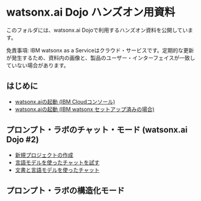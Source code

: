 # watsonx.ai Dojo ハンズオン用資料
このフォルダには、watsonx.ai Dojoで利用するハンズオン資料を公開しています。

免責事項: IBM watsonx as a Serviceはクラウド・サービスです。定期的な更新が発生するため、資料内の画像と、製品のユーザー・インターフェイスが一致していない場合があります。

## はじめに
* [watsonx.aiの起動 (IBM Cloudコンソール)](https://github.com/IBM/japan-technology/blob/main/watsonx.ai/dojo/start/readme.md "Launch watsonx from IBM Cloud")
* [watsonx.aiの起動 (IBM watsonx セットアップ済みの場合)](https://github.com/IBM/japan-technology/blob/main/watsonx.ai/dojo/start/readme2.md "Launch watsonx directly")
## プロンプト・ラボのチャット・モード (watsonx.ai Dojo #2)
* [新規プロジェクトの作成](https://github.com/IBM/japan-technology/blob/main/watsonx.ai/dojo/create-new-project/readme.md "Create New Project")
* [言語モデルを使ったチャットを試す](https://github.com/IBM/japan-technology/blob/main/watsonx.ai/dojo/02/01-chat-with-llm/readme.md "Chat with LLM")
* [文書と言語モデルを使ったチャット](https://github.com/IBM/japan-technology/blob/main/watsonx.ai/dojo/02/02-chat-with-document/readme.md "Chat with Doc")
## プロンプト・ラボの構造化モード
